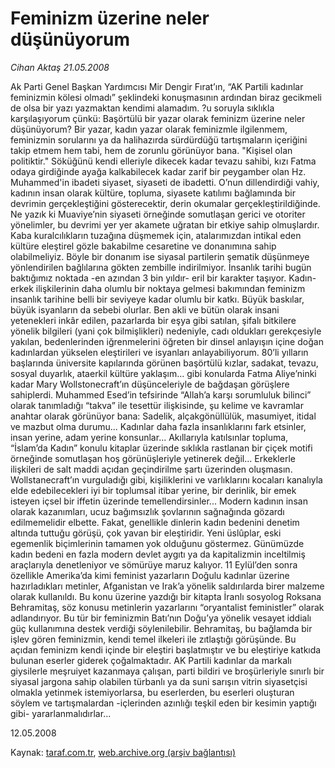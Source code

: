 # Feminizm üzerine neler düşünüyorum

*Cihan Aktaş 21.05.2008*

<div class="yazi">Ak Parti Genel Başkan Yardımcısı Mir Dengir Fırat’ın, “AK Partili kadınlar feminizmin kölesi olmadı” şeklindeki konuşmasının ardından biraz gecikmeli de olsa bir yazı yazmaktan kendimi alamadım. ?u soruyla sıklıkla karşılaşıyorum çünkü: Başörtülü bir yazar olarak feminizm üzerine neler düşünüyorum?  
Bir yazar, kadın yazar olarak feminizmle ilgilenmem, feminizmin sorularını ya da halihazırda sürdürdüğü tartışmaların içeriğini takip etmem hem tabi, hem de zorunlu görünüyor bana. "Kişisel olan politiktir."  Söküğünü kendi elleriyle dikecek kadar tevazu sahibi, kızı Fatma odaya girdiğinde ayağa kalkabilecek kadar zarif bir peygamber olan Hz. Muhammed'in ibadeti siyaset, siyaseti de ibadetti.   
O’nun dillendirdiği vahiy,  kadının insan olarak kültüre, topluma, siyasete katılımı bağlamında bir devrimin gerçekleştiğini gösterecektir, derin okumalar gerçekleştirildiğinde. Ne yazık ki Muaviye’nin siyaseti örneğinde somutlaşan gerici ve otoriter yönelimler, bu devrimi yer yer akamete uğratan bir etkiye sahip olmuşlardır.
Kaba kuralcılıkların tuzağına düşmemek için, atalarımızdan intikal eden kültüre eleştirel gözle bakabilme cesaretine ve donanımına sahip olabilmeliyiz. Böyle bir donanım ise siyasal partilerin şematik düşünmeye yönlendirilen bağlılarına gökten zembille indirilmiyor. 
İnsanlık tarihi bugün baktığımız noktada -en azından 3 bin yıldır- eril bir karakter taşıyor. Kadın-erkek ilişkilerinin daha olumlu bir noktaya gelmesi bakımından feminizm insanlık tarihine belli bir seviyeye kadar olumlu bir katkı.
Büyük baskılar, büyük isyanların da sebebi olurlar. Ben akli ve bütün olarak insani yetenekleri inkâr edilen, pazarlarda bir eşya gibi satılan, şifalı bitkilere yönelik bilgileri (yani çok bilmişlikleri) nedeniyle, cadı oldukları gerekçesiyle yakılan, bedenlerinden iğrenmelerini öğreten bir dinsel anlayışın içine doğan kadınlardan yükselen eleştirileri ve isyanları anlayabiliyorum. 
80’li yılların başlarında üniversite kapılarında görünen başörtülü kızlar, sadakat, tevazu, sosyal duyarlık, ataerkil kültüre yaklaşım...  gibi konularda Fatma Aliye’ninki kadar Mary Wollstonecraft’ın düşünceleriyle de bağdaşan görüşlere sahiplerdi.    
Muhammed Esed’in tefsirinde “Allah’a karşı sorumluluk bilinci” olarak tanımladığı “takva” ile tesettür ilişkisinde, şu kelime ve kavramlar anahtar olarak görünüyor bana: Sadelik, alçakgönüllülük, masumiyet, itidal ve mazbut olma durumu... 
Kadınlar daha fazla insanlıklarını fark etsinler, insan yerine, adam yerine konsunlar... Akıllarıyla katılsınlar topluma, “İslam’da Kadın” konulu kitaplar üzerinde sıklıkla rastlanan bir çiçek motifi örneğinde somutlaşan hoş görünüşleriyle yetinerek değil... Erkeklerle ilişkileri de salt maddi açıdan geçindirilme şartı üzerinden oluşmasın. Wollstanecraft’ın vurguladığı gibi, kişiliklerini ve varlıklarını kocaları kanalıyla elde edebilecekleri iyi bir toplumsal itibar yerine, bir derinlik, bir emek isteyen içsel bir iffetin üzerinde temellendirsinler...  
Modern kadının insan olarak kazanımları, ucuz bağımsızlık şovlarının sağnağında gözardı edilmemelidir elbette. Fakat, genellikle dinlerin kadın bedenini denetim altında tuttuğu görüşü, çok yavan bir eleştiridir. Yeni üslûplar, eski egemenlik biçimlerinin tamamen yok olduğunu göstermez. Günümüzde kadın bedeni en fazla modern devlet aygıtı ya da kapitalizmin inceltilmiş araçlarıyla denetleniyor ve sömürüye maruz kalıyor.   
11 Eylül’den sonra özellikle Amerika’da kimi feminist yazarların Doğulu kadınlar üzerine hazırladıkları metinler, Afganistan ve Irak’a yönelik saldırılarda birer malzeme olarak kullanıldı.  
Bu konu üzerine yazdığı bir kitapta İranlı sosyolog Roksana Behramitaş, söz konusu metinlerin yazarlarını “oryantalist feministler” olarak adlandırıyor. Bu tür bir feminizmin Batı’nın Doğu’ya yönelik vesayet iddialı güç kullanımına destek verdiği söylenilebilir. Behramitaş, bu bağlamda bir işlev gören feminizmin, kendi temel ilkeleri ile zıtlaştığı görüşünde. Bu açıdan feminizm kendi içinde bir eleştiri başlatmıştır ve bu eleştiriye katkıda bulunan eserler giderek çoğalmaktadır.  
AK Partili kadınlar da markalı giysilerle meşruiyet kazanmaya çalışan, parti bildiri ve broşürleriyle sınırlı bir siyasal jargona sahip olabilen türbanlı ya da suni sarışın vitrin siyasetçisi olmakla yetinmek istemiyorlarsa, bu eserlerden, bu eserleri oluşturan söylem ve tartışmalardan -içlerinden azınlığı teşkil eden bir kesimin yaptığı gibi- yararlanmalıdırlar...

12.05.2008</div>

Kaynak: [taraf.com.tr](m), [web.archive.org (arşiv bağlantısı)](http://web.archive.org/web/20101201060802/http://taraf.com.tr/cihan-aktas/makale-feminizm-uzerine-neler-dusunuyorum.htm)
